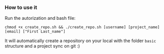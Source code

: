 ### How to use it

Run the autorization and bash file:

`chmod +x create_repo.sh && ./create_repo.sh [username] [project_name] [email] ["First Last_name"]`

It will automatically create a repository on your local with the folder `basic` structure and a project sync on git :)

